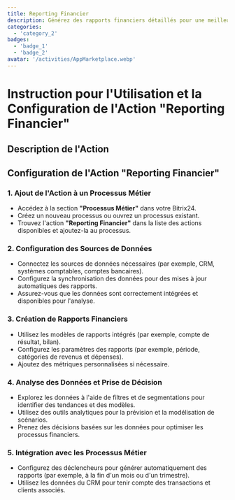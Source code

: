 ```yaml
---
title: Reporting Financier
description: Générez des rapports financiers détaillés pour une meilleure prise de décision.
categories: 
  - 'category_2'
badges: 
  - 'badge_1'
  - 'badge_2'
avatar: '/activities/AppMarketplace.webp'
---
```

# Instruction pour l'Utilisation et la Configuration de l'Action "Reporting Financier"

## Description de l'Action

## **Configuration de l'Action "Reporting Financier"**

### 1. Ajout de l'Action à un Processus Métier
- Accédez à la section **"Processus Métier"** dans votre Bitrix24.
- Créez un nouveau processus ou ouvrez un processus existant.
- Trouvez l'action **"Reporting Financier"** dans la liste des actions disponibles et ajoutez-la au processus.

### 2. Configuration des Sources de Données
- Connectez les sources de données nécessaires (par exemple, CRM, systèmes comptables, comptes bancaires).
- Configurez la synchronisation des données pour des mises à jour automatiques des rapports.
- Assurez-vous que les données sont correctement intégrées et disponibles pour l'analyse.

### 3. Création de Rapports Financiers
- Utilisez les modèles de rapports intégrés (par exemple, compte de résultat, bilan).
- Configurez les paramètres des rapports (par exemple, période, catégories de revenus et dépenses).
- Ajoutez des métriques personnalisées si nécessaire.

### 4. Analyse des Données et Prise de Décision
- Explorez les données à l'aide de filtres et de segmentations pour identifier des tendances et des modèles.
- Utilisez des outils analytiques pour la prévision et la modélisation de scénarios.
- Prenez des décisions basées sur les données pour optimiser les processus financiers.

### 5. Intégration avec les Processus Métier
- Configurez des déclencheurs pour générer automatiquement des rapports (par exemple, à la fin d'un mois ou d'un trimestre).
- Utilisez les données du CRM pour tenir compte des transactions et clients associés.